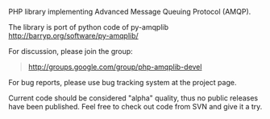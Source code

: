PHP library implementing Advanced Message Queuing Protocol (AMQP).

The library is port of python code of py-amqplib http://barryp.org/software/py-amqplib/

For discussion, please join the group:

> http://groups.google.com/group/php-amqplib-devel

For bug reports, please use bug tracking system at the project page.

Current code should be considered "alpha" quality, thus no public releases have been published.
Feel free to check out code from SVN and give it a try.

